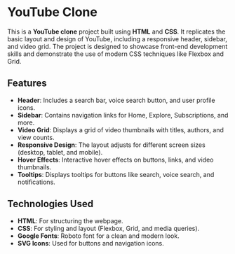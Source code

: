 # YouTube Clone

This is a **YouTube clone** project built using **HTML** and **CSS**. It replicates the basic layout and design of YouTube, including a responsive header, sidebar, and video grid. The project is designed to showcase front-end development skills and demonstrate the use of modern CSS techniques like Flexbox and Grid.

## Features

- **Header**: Includes a search bar, voice search button, and user profile icons.
- **Sidebar**: Contains navigation links for Home, Explore, Subscriptions, and more.
- **Video Grid**: Displays a grid of video thumbnails with titles, authors, and view counts.
- **Responsive Design**: The layout adjusts for different screen sizes (desktop, tablet, and mobile).
- **Hover Effects**: Interactive hover effects on buttons, links, and video thumbnails.
- **Tooltips**: Displays tooltips for buttons like search, voice search, and notifications.

## Technologies Used

- **HTML**: For structuring the webpage.
- **CSS**: For styling and layout (Flexbox, Grid, and media queries).
- **Google Fonts**: Roboto font for a clean and modern look.
- **SVG Icons**: Used for buttons and navigation icons.

